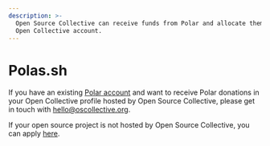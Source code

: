 ```yaml
---
description: >-
  Open Source Collective can receive funds from Polar and allocate them to your
  Open Collective account.
---
```


# Polas.sh

If you have an existing [Polar account](https://polar.sh/) and want to receive Polar donations in your Open Collective profile hosted by Open Source Collective, please get in touch with hello@oscollective.org.

If your open source project is not hosted by Open Source Collective, you can apply [here](https://opencollective.com/opensource/apply). &#x20;
